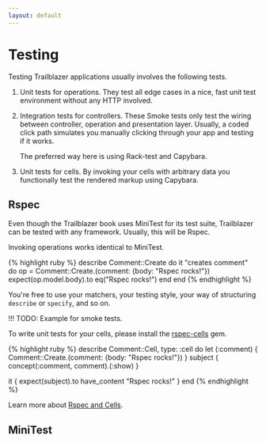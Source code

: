 ```yaml
---
layout: default
---
```


# Testing

Testing Trailblazer applications usually involves the following tests.

1. Unit tests for operations. They test all edge cases in a nice, fast unit test environment without any HTTP involved.
2. Integration tests for controllers. These Smoke tests only test the wiring between controller, operation and presentation layer. Usually, a coded click path simulates you manually clicking through your app and testing if it works.

    The preferred way here is using Rack-test and Capybara.
3. Unit tests for cells. By invoking your cells with arbitrary data you functionally test the rendered markup using Capybara.


## Rspec

Even though the Trailblazer book uses MiniTest for its test suite, Trailblazer can be tested with any framework. Usually, this will be Rspec.

Invoking operations works identical to MiniTest.

{% highlight ruby %}
describe Comment::Create do
  it "creates comment" do
    op = Comment::Create.(comment: {body: "Rspec rocks!"})
    expect(op.model.body).to eq("Rspec rocks!")
  end
end
{% endhighlight %}

You're free to use your matchers, your testing style, your way of structuring `describe` or `specify`, and so on.


!!! TODO: Example for smoke tests.

To write unit tests for your cells, please install the [rspec-cells](https://github.com/apotonick/rspec-cells) gem.

{% highlight ruby %}
describe Comment::Cell, type: :cell do
  let (:comment) { Comment::Create.(comment: {body: "Rspec rocks!"}) }
  subject { concept(:comment, comment).(:show) }

  it { expect(subject).to have_content "Rspec rocks!" }
end
{% endhighlight %}

Learn more about [Rspec and Cells](/gems/cells/testing.html#rspec).

## MiniTest
